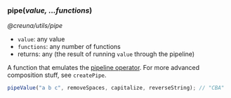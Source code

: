 ### pipe(_value, ...functions_)

_@creuna/utils/pipe_

- `value`: any value
- `functions`: any number of functions
- returns: any (the result of running `value` through the pipeline)

A function that emulates the [pipeline operator](https://github.com/tc39/proposal-pipeline-operator). For more advanced composition stuff, see `createPipe`.

```js
pipeValue("a b c", removeSpaces, capitalize, reverseString); // "CBA"
```
